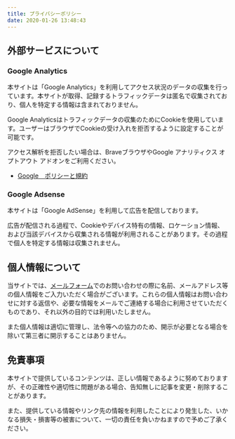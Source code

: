 ```yaml
---
title: プライバシーポリシー
date: 2020-01-26 13:48:43
---
```


## 外部サービスについて

###  Google Analytics

本サイトは「Google Analytics」を利用してアクセス状況のデータの収集を行っています。本サイトが取得、記録するトラフィックデータは匿名で収集されており、個人を特定する情報は含まれておりません。

Google Analyticsはトラフィックデータの収集のためにCookieを使用しています。ユーザーはブラウザでCookieの受け入れを拒否するように設定することが可能です。

アクセス解析を拒否したい場合は、BraveブラウザやGoogle アナリティクス オプトアウト アドオンをご利用ください。

- [Google　ポリシーと規約](https://policies.google.com/?hl=ja&gl=jp)



### Google Adsense

本サイトは「Google AdSense」を利用して広告を配信しております。

広告が配信される過程で、Cookieやデバイス特有の情報、ロケーション情報、および当該デバイスから収集される情報が利用されることがあります。その過程で個人を特定する情報は収集されません。


## 個人情報について

当サイトでは、[メールフォーム](/contact/)でのお問い合わせの際に名前、メールアドレス等の個人情報をご入力いただく場合がございます。これらの個人情報はお問い合わせに対する返信や、必要な情報をメールでご連絡する場合に利用させていただくものであり、それ以外の目的では利用いたしません。

また個人情報は適切に管理し、法令等への協力のため、開示が必要となる場合を除いて第三者に開示することはありません。


## 免責事項

本サイトで提供しているコンテンツは、正しい情報であるように努めておりますが、その正確性や適切性に問題がある場合、告知無しに記事を変更・削除することがあります。

また、提供している情報やリンク先の情報を利用したことにより発生した、いかなる損失・損害等の被害について、一切の責任を負いかねますので予めご了承ください。
